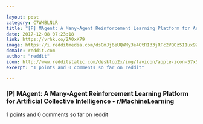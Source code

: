 ```yaml
---

layout: post
category: C7WHBLNLR
title: "[P] MAgent: A Many-Agent Reinforcement Learning Platform for Artificial Collective Intelligence • r/MachineLearning"
date: 2017-12-08 07:23:18
link: https://vrhk.co/2A0xK79
image: https://i.redditmedia.com/dsGmJj6eUQWMy3e4GtRI33jRFc2VQOz5I1ux9ZsKE8k.png?w=320&s=53ec02c9009621165bf07ce2ee9cad80
domain: reddit.com
author: "reddit"
icon: http://www.redditstatic.com/desktop2x/img/favicon/apple-icon-57x57.png
excerpt: "1 points and 0 comments so far on reddit"

---
```


### [P] MAgent: A Many-Agent Reinforcement Learning Platform for Artificial Collective Intelligence • r/MachineLearning

1 points and 0 comments so far on reddit